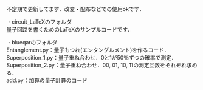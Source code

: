不定期で更新してます．改変・配布などでの使用okです．

・circuit_LaTeXのフォルダ  
量子回路を書くためのLaTeXのサンプルコードです．

・blueqarのフォルダ  
Entanglement.py：量子もつれ(エンタングルメント)を作るコード．  
Superposition_1.py：量子重ね合わせ．0と1が50％ずつの確率で測定．  
Superposition_2.py：量子重ね合わせ．00, 01, 10, 11の測定回数をそれぞれ求める．  
add.py：加算の量子計算のコード  
